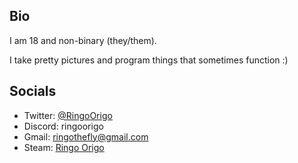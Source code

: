 ## Bio
I am 18 and non-binary (they/them).</br>

I take pretty pictures and program things that sometimes function :)

## Socials
* Twitter: [@RingoOrigo](https://twitter.com/RingoOrigo)
* Discord: ringoorigo
* Gmail: ringothefly@gmail.com
* Steam: [Ringo Origo](https://steamcommunity.com/id/RingoOrigo)
